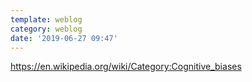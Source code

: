 ```yaml
---
template: weblog
category: weblog
date: '2019-06-27 09:47'
---
```

https://en.wikipedia.org/wiki/Category:Cognitive_biases
